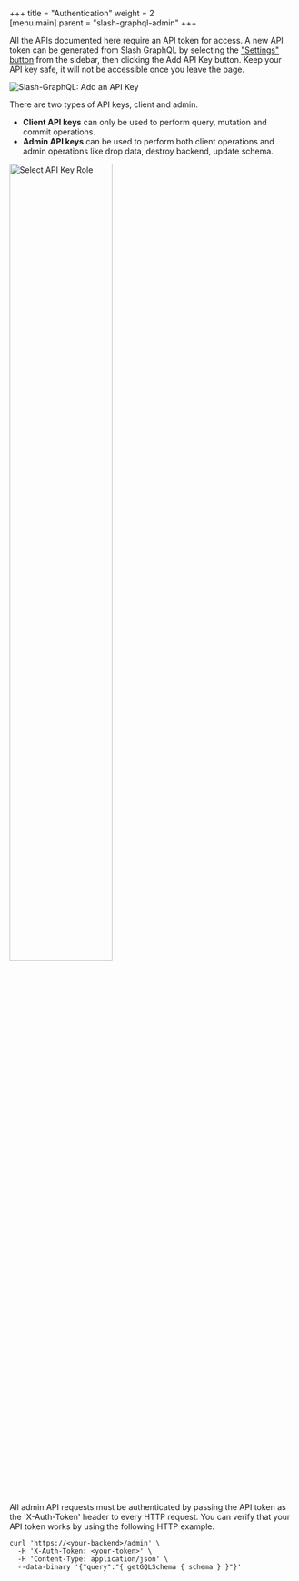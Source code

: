 +++
title = "Authentication"
weight = 2   
[menu.main]
    parent = "slash-graphql-admin"
+++

All the APIs documented here require an API token for access. A new API token can be generated from Slash GraphQL by selecting the ["Settings" button](https://slash.dgraph.io/_/settings) from the sidebar, then clicking the Add API Key button. Keep your API key safe, it will not be accessible once you leave the page.

![Slash-GraphQL: Add an API Key ](/images/graphql/tutorial/todo/slash-graphql-4.png)

There are two types of API keys, client and admin. 
- **Client API keys** can only be used to perform query, mutation and commit operations.
- **Admin API keys** can be used to perform both client operations and admin operations like drop data, destroy backend, update schema.

<img src="/images/graphql/tutorial/todo/slash-graphql-5.png" alt="Select API Key Role" width="60%">
<br>
<br>
All admin API requests must be authenticated by passing the API token as the 'X-Auth-Token' header to every HTTP request. You can verify that your API token works by using the following HTTP example.

```
curl 'https://<your-backend>/admin' \
  -H 'X-Auth-Token: <your-token>' \
  -H 'Content-Type: application/json' \
  --data-binary '{"query":"{ getGQLSchema { schema } }"}'
```
